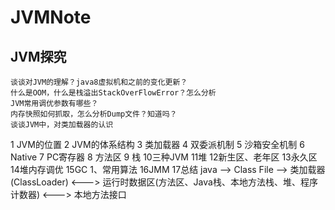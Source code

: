 # JVMNote

## JVM探究
````
谈谈对JVM的理解？java8虚拟机和之前的变化更新？
什么是OOM，什么是栈溢出StackOverFlowError？怎么分析
JVM常用调优参数有哪些？
内存快照如何抓取，怎么分析Dump文件？知道吗？
谈谈JVM中，对类加载器的认识
````

1 JVM的位置
2 JVM的体系结构
3 类加载器
4 双委派机制
5 沙箱安全机制
6 Native
7 PC寄存器
8 方法区
9 栈
10三种JVM
11堆
12新生区、老年区
13永久区
14堆内存调优
15GC
  1、常用算法
16JMM
17总结
java --> Class File --> 类加载器(ClassLoader) <---> 运行时数据区(方法区、Java栈、本地方法栈、堆、程序计数器) <---> 本地方法接口
